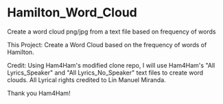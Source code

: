 # Hamilton_Word_Cloud
Create a word cloud png/jpg from a text file based on frequency of words

This Project:
Create a Word Cloud based on the frequency of words of Hamilton.

Credit:
Using Ham4Ham's modified clone repo, I will use Ham4Ham's "All Lyrics_Speaker" and "All Lyrics_No_Speaker" 
text files to create word clouds. All Lyrical rights credited to Lin Manuel Miranda.

Thank you Ham4Ham!
